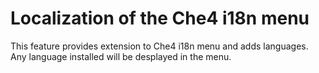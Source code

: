 # Localization of the Che4 i18n menu

This feature provides extension to Che4 i18n menu and adds languages. Any language installed will be desplayed in the menu.